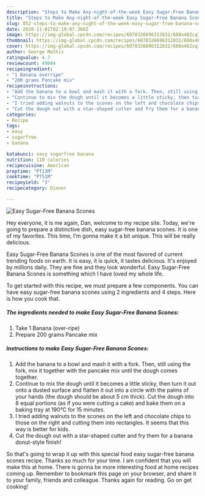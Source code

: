 ```yaml
---
description: "Steps to Make Any-night-of-the-week Easy Sugar-Free Banana Scones"
title: "Steps to Make Any-night-of-the-week Easy Sugar-Free Banana Scones"
slug: 852-steps-to-make-any-night-of-the-week-easy-sugar-free-banana-scones
date: 2020-11-01T02:19:07.366Z
image: https://img-global.cpcdn.com/recipes/6078326696312832/680x482cq70/easy-sugar-free-banana-scones-recipe-main-photo.jpg
thumbnail: https://img-global.cpcdn.com/recipes/6078326696312832/680x482cq70/easy-sugar-free-banana-scones-recipe-main-photo.jpg
cover: https://img-global.cpcdn.com/recipes/6078326696312832/680x482cq70/easy-sugar-free-banana-scones-recipe-main-photo.jpg
author: George Mathis
ratingvalue: 4.7
reviewcount: 49044
recipeingredient:
- "1 Banana overripe"
- "200 grams Pancake mix"
recipeinstructions:
- "Add the banana to a bowl and mash it with a fork. Then, still using the fork, mix it together with the pancake mix until the dough comes together."
- "Continue to mix the dough until it becomes a little sticky, then turn it out onto a dusted surface and flatten it out into a circle with the palms of your hands (the dough should be about 5 cm thick). Cut the dough into 8 equal portions (as if you were cutting a cake) and bake them on a baking tray at 190°C for 15 minutes."
- "I tried adding walnuts to the scones on the left and chocolate chips to those on the right and cutting them into rectangles. It seems that this way is better for kids."
- "Cut the dough out with a star-shaped cutter and fry them for a banana donut-style finish!"
categories:
- Recipe
tags:
- easy
- sugarfree
- banana

katakunci: easy sugarfree banana 
nutrition: 110 calories
recipecuisine: American
preptime: "PT13M"
cooktime: "PT51M"
recipeyield: "3"
recipecategory: Dinner

---
```



![Easy Sugar-Free Banana Scones](https://img-global.cpcdn.com/recipes/6078326696312832/680x482cq70/easy-sugar-free-banana-scones-recipe-main-photo.jpg)

Hey everyone, it is me again, Dan, welcome to my recipe site. Today, we're going to prepare a distinctive dish, easy sugar-free banana scones. It is one of my favorites. This time, I'm gonna make it a bit unique. This will be really delicious.



Easy Sugar-Free Banana Scones is one of the most favored of current trending foods on earth. It is easy, it is quick, it tastes delicious. It's enjoyed by millions daily. They are fine and they look wonderful. Easy Sugar-Free Banana Scones is something which I have loved my whole life.


To get started with this recipe, we must prepare a few components. You can have easy sugar-free banana scones using 2 ingredients and 4 steps. Here is how you cook that.

<!--inarticleads1-->

##### The ingredients needed to make Easy Sugar-Free Banana Scones:

1. Take 1 Banana (over-ripe)
1. Prepare 200 grams Pancake mix




<!--inarticleads2-->

##### Instructions to make Easy Sugar-Free Banana Scones:

1. Add the banana to a bowl and mash it with a fork. Then, still using the fork, mix it together with the pancake mix until the dough comes together.
1. Continue to mix the dough until it becomes a little sticky, then turn it out onto a dusted surface and flatten it out into a circle with the palms of your hands (the dough should be about 5 cm thick). Cut the dough into 8 equal portions (as if you were cutting a cake) and bake them on a baking tray at 190°C for 15 minutes.
1. I tried adding walnuts to the scones on the left and chocolate chips to those on the right and cutting them into rectangles. It seems that this way is better for kids.
1. Cut the dough out with a star-shaped cutter and fry them for a banana donut-style finish!




So that's going to wrap it up with this special food easy sugar-free banana scones recipe. Thanks so much for your time. I am confident that you will make this at home. There is gonna be more interesting food at home recipes coming up. Remember to bookmark this page on your browser, and share it to your family, friends and colleague. Thanks again for reading. Go on get cooking!
